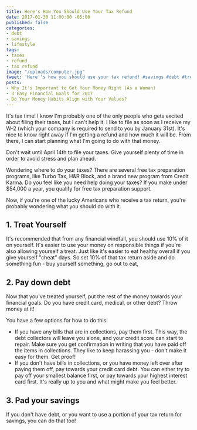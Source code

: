 ```yaml
---
title: Here's How You Should Use Your Tax Refund
date: 2017-01-30 11:00:00 -05:00
published: false
categories:
- debt
- savings
- lifestyle
tags:
- taxes
- refund
- tax refund
image: "/uploads/computer.jpg"
tweet: 'Here''s how you should use your tax refund! #savings #debt #treatyoself'
posts:
- Why It's Important to Get Your Money Right (As a Woman)
- 3 Easy Financial Goals for 2017
- Do Your Money Habits Align with Your Values?
---
```


It's tax time! I know I'm probably one of the only people who gets excited about filing their taxes, but I can't help it. I like to file as soon as I receive my W-2 (which your company is required to send to you by January 31st). It's nice to know right away if I'm getting a refund and how much it will be. From there, I can start planning what I'm going to do with that money.

Don't wait until April 14th to file your taxes. Give yourself plenty of time in order to avoid stress and plan ahead.

Wondering where to do your taxes? There are several free tax preparation programs, like Turbo Tax, H&R Block, and a brand new program from Credit Karma. Do you feel like you need help doing your taxes? If you make under $54,000 a year, you qualify for free tax preparation support.

Now, if you're one of the lucky Americans who receive a tax return, you're probably wondering what you should do with it.

## 1. Treat Yourself

It's recommended that from any financial windfall, you should use 10% of it on yourself. It's easier to use your money on responsible things if you're also allowing yourself a treat. Just like it's easier to eat healthy overall if you give yourself "cheat" days. So set 10% of that tax return aside and do something fun - buy yourself something, go out to eat, 

## 2. Pay down debt

Now that you've treated yourself, put the rest of the money towards your financial goals. Do you have credit card, medical, or other debt? Throw money at it!

You have a few options for how to do this:
* If you have any bills that are in collections, pay them first. This way, the debt collectors will leave you alone, and your credit score can start to repair. Make sure you get confirmation in writing that you have paid off the items in collections. They like to keep harassing you - don't make it easy for them. Get proof!
* If you don't have bills in collections, or you have money left over after paying them off, pay towards your credit card debt. You can either try to pay off your smallest balance first, or pay towards your highest interest card first. It's really up to you and what might make you feel better. 

## 3. Pad your savings

If you don't have debt, or you want to use a portion of your tax return for savings, you can do that too!